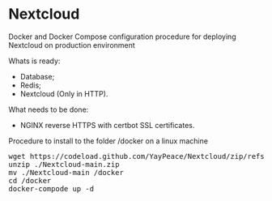 # Nextcloud
Docker and Docker Compose configuration procedure for deploying Nextcloud on production environment

Whats is ready:
- Database;
- Redis;
- Nextcloud (Only in HTTP).

What needs to be done:
- NGINX reverse HTTPS with certbot SSL certificates.


Procedure to install to the folder /docker on a linux machine
<pre>
wget https://codeload.github.com/YayPeace/Nextcloud/zip/refs/heads/main
unzip ./Nextcloud-main.zip
mv ./Nextcloud-main /docker
cd /docker
docker-compode up -d
</pre>
